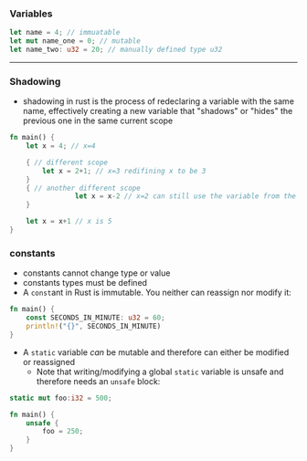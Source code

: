 ### Variables
```rust 
let name = 4; // immuatable
let mut name_one = 0; // mutable
let name_two: u32 = 20; // manually defined type u32
```

---

### Shadowing
- shadowing in rust is the process of redeclaring a variable with the same name,
effectively creating a new variable that "shadows" or "hides" the previous one in the same current scope

```rust
fn main() {
	let x = 4; // x=4

	{ // different scope
		let x = 2+1; // x=3 redifining x to be 3 
	}
	{ // another different scope
                let x = x-2 // x=2 can still use the variable from the outer scope 
	}

	let x = x+1 // x is 5
}
```

### constants
- constants cannot change type or value
- constants types must be defined
- A `const`ant in Rust is immutable. You neither can reassign nor modify it:

```rust
fn main() {
	const SECONDS_IN_MINUTE: u32 = 60;
	println!("{}", SECONDS_IN_MINUTE)
}
```

- A `static` variable _can_ be mutable and therefore can either be modified or reassigned
	- Note that writing/modifying a global `static` variable is unsafe and therefore needs an `unsafe` block:
```rust
static mut foo:i32 = 500;

fn main() {
	unsafe {
		foo = 250;
	}
}
```